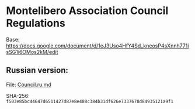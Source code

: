 Montelibero Association Council Regulations
===========================================

Base: https://docs.google.com/document/d/1eJ3Uso4HfY4Sd_kneosP4sXnnh771isSG1i6OMos2kM/edit

Russian version:
----------------

File: [Council.ru.md](Council.ru)

SHA-256: `f503e85bc44647d6511427d87e8e488c384b31df626e7337678d84935121a9f1`
